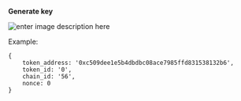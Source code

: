 **Generate key**

![enter image description here](https://photos.google.com/search/_tra_/photo/AF1QipOD_bW4511CdUBFVT5Uj6WK4yj_oNuR-AUKuKFV)

Example:

    {
        token_address: '0xc509dee1e5b4dbdbc08ace7985ffd831538132b6',
        token_id: '0',
        chain_id: '56',
        nonce: 0
    }



